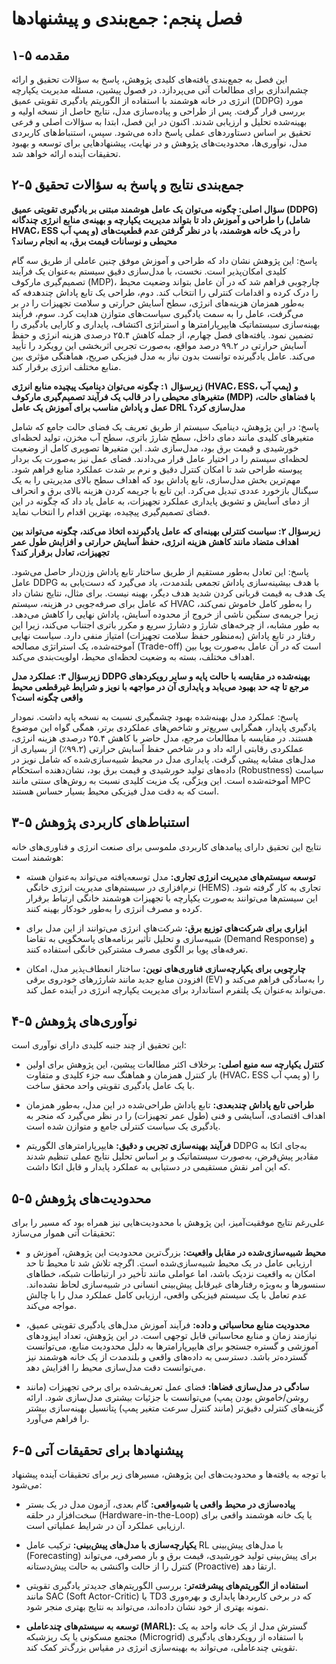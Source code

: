 # فصل پنجم: جمع‌بندی و پیشنهادها

## ۱-۵ مقدمه

این فصل به جمع‌بندی یافته‌های کلیدی پژوهش، پاسخ به سؤالات تحقیق و ارائه چشم‌اندازی برای مطالعات آتی می‌پردازد. در فصول پیشین، مسئله مدیریت یکپارچه انرژی در خانه هوشمند با استفاده از الگوریتم یادگیری تقویتی عمیق (DDPG) مورد بررسی قرار گرفت. پس از طراحی و پیاده‌سازی مدل، نتایج حاصل از نسخه اولیه و بهینه‌شده تحلیل و ارزیابی شدند. اکنون در این فصل، ابتدا به سؤالات اصلی و فرعی تحقیق بر اساس دستاوردهای عملی پاسخ داده می‌شود. سپس، استنباط‌های کاربردی مدل، نوآوری‌ها، محدودیت‌های پژوهش و در نهایت، پیشنهادهایی برای توسعه و بهبود تحقیقات آینده ارائه خواهد شد.

## ۲-۵ جمع‌بندی نتایج و پاسخ به سؤالات تحقیق

**سؤال اصلی: چگونه می‌توان یک عامل هوشمند مبتنی بر یادگیری تقویتی عمیق (DDPG) را طراحی و آموزش داد تا بتواند مدیریت یکپارچه و بهینه‌ی منابع انرژی چندگانه (شامل HVAC، ESS و پمپ آب) را در یک خانه هوشمند، با در نظر گرفتن عدم قطعیت‌های محیطی و نوسانات قیمت برق، به انجام رساند؟**

پاسخ: این پژوهش نشان داد که طراحی و آموزش موفق چنین عاملی از طریق سه گام کلیدی امکان‌پذیر است. نخست، با مدل‌سازی دقیق سیستم به‌عنوان یک فرآیند تصمیم‌گیری مارکوف (MDP)، چارچوبی فراهم شد که در آن عامل بتواند وضعیت محیط را درک کرده و اقدامات کنترلی را انتخاب کند. دوم، طراحی یک تابع پاداش چندهدفه که به‌طور همزمان هزینه‌های انرژی، سطح آسایش حرارتی و سلامت تجهیزات را در بر می‌گرفت، عامل را به سمت یادگیری سیاست‌های متوازن هدایت کرد. سوم، فرآیند بهینه‌سازی سیستماتیک هایپرپارامترها و استراتژی اکتشاف، پایداری و کارایی یادگیری را تضمین نمود. یافته‌های فصل چهارم، از جمله کاهش ۲۵.۴ درصدی هزینه انرژی و حفظ آسایش حرارتی در ۹۹.۲ درصد مواقع، به‌صورت تجربی اثربخشی این رویکرد را تأیید می‌کند. عامل یادگیرنده توانست بدون نیاز به مدل فیزیکی صریح، هماهنگی مؤثری بین منابع مختلف انرژی برقرار کند.

**زیرسؤال ۱: چگونه می‌توان دینامیک پیچیده منابع انرژی (HVAC، ESS، پمپ آب) و متغیرهای محیطی را در قالب یک فرآیند تصمیم‌گیری مارکوف (MDP) با فضاهای حالت، عمل و پاداش مناسب برای آموزش یک عامل DRL مدل‌سازی کرد؟**

پاسخ: در این پژوهش، دینامیک سیستم از طریق تعریف یک فضای حالت جامع که شامل متغیرهای کلیدی مانند دمای داخل، سطح شارژ باتری، سطح آب مخزن، تولید لحظه‌ای خورشیدی و قیمت برق بود، مدل‌سازی شد. این متغیرها تصویری کامل از وضعیت لحظه‌ای سیستم را در اختیار عامل قرار می‌دادند. فضای عمل نیز به‌صورت یک بردار پیوسته طراحی شد تا امکان کنترل دقیق و نرم بر شدت عملکرد منابع فراهم شود. مهم‌ترین بخش مدل‌سازی، تابع پاداش بود که اهداف سطح بالای مدیریتی را به یک سیگنال بازخورد عددی تبدیل می‌کرد. این تابع با جریمه کردن هزینه بالای برق و انحراف از دمای آسایش و تشویق پایداری عملکرد تجهیزات، به عامل یاد داد که چگونه در این فضای تصمیم‌گیری پیچیده، بهترین اقدام را انتخاب نماید.

**زیرسؤال ۲: سیاست کنترلی بهینه‌ای که عامل یادگیرنده اتخاذ می‌کند، چگونه می‌تواند بین اهداف متضاد مانند کاهش هزینه انرژی، حفظ آسایش حرارتی و افزایش طول عمر تجهیزات، تعادل برقرار کند؟**

پاسخ: این تعادل به‌طور مستقیم از طریق ساختار تابع پاداش وزن‌دار حاصل می‌شود. عامل DDPG با هدف بیشینه‌سازی پاداش تجمعی بلندمدت، یاد می‌گیرد که دست‌یابی به یک هدف به قیمت قربانی کردن شدید هدف دیگر، بهینه نیست. برای مثال، نتایج نشان داد که عامل برای صرفه‌جویی در هزینه، سیستم HVAC را به‌طور کامل خاموش نمی‌کند، زیرا جریمه‌ی سنگین ناشی از خروج از محدوده آسایش، پاداش نهایی را کاهش می‌دهد. به طور مشابه، از چرخه‌های شارژ و دشارژ سریع و مکرر باتری اجتناب می‌کند، زیرا این رفتار در تابع پاداش (به‌منظور حفظ سلامت تجهیزات) امتیاز منفی دارد. سیاست نهایی آموخته‌شده، یک استراتژی مصالحه (Trade-off) است که در آن عامل به‌صورت پویا بین اهداف مختلف، بسته به وضعیت لحظه‌ای محیط، اولویت‌بندی می‌کند.

**زیرسؤال ۳: عملکرد مدل DDPG بهینه‌شده در مقایسه با حالت پایه و سایر رویکردهای مرجع تا چه حد بهبود می‌یابد و پایداری آن در مواجهه با نویز و شرایط غیرقطعی محیط واقعی چگونه است؟**

پاسخ: عملکرد مدل بهینه‌شده بهبود چشمگیری نسبت به نسخه پایه داشت. نمودار یادگیری پایدار، همگرایی سریع‌تر و شاخص‌های عملکردی برتر، همگی گواه این موضوع هستند. در مقایسه با مطالعات مرجع، مدل حاضر با کاهش ۲۵.۴ درصدی هزینه انرژی، عملکردی رقابتی ارائه داد و در شاخص حفظ آسایش حرارتی (۹۹.۲٪) از بسیاری از مدل‌های مشابه پیشی گرفت. پایداری مدل در محیط شبیه‌سازی‌شده که شامل نویز در داده‌های تولید خورشیدی و قیمت برق بود، نشان‌دهنده استحکام (Robustness) سیاست آموخته‌شده است. این ویژگی، یک مزیت کلیدی نسبت به روش‌های سنتی مانند MPC است که به دقت مدل فیزیکی محیط بسیار حساس هستند.

## ۳-۵ استنباط‌های کاربردی پژوهش

نتایج این تحقیق دارای پیامدهای کاربردی ملموسی برای صنعت انرژی و فناوری‌های خانه هوشمند است:

- **توسعه سیستم‌های مدیریت انرژی تجاری:** مدل توسعه‌یافته می‌تواند به‌عنوان هسته نرم‌افزاری در سیستم‌های مدیریت انرژی خانگی (HEMS) تجاری به کار گرفته شود. این سیستم‌ها می‌توانند به‌صورت یکپارچه با تجهیزات هوشمند خانگی ارتباط برقرار کرده و مصرف انرژی را به‌طور خودکار بهینه کنند.
    
- **ابزاری برای شرکت‌های توزیع برق:** شرکت‌های انرژی می‌توانند از این مدل برای شبیه‌سازی و تحلیل تأثیر برنامه‌های پاسخگویی به تقاضا (Demand Response) و تعرفه‌های پویا بر الگوی مصرف مشترکین خانگی استفاده کنند.
    
- **چارچوبی برای یکپارچه‌سازی فناوری‌های نوین:** ساختار انعطاف‌پذیر مدل، امکان افزودن منابع جدید مانند شارژرهای خودروی برقی (EV) را به‌سادگی فراهم می‌کند و می‌تواند به‌عنوان یک پلتفرم استاندارد برای مدیریت یکپارچه انرژی در آینده عمل کند.
    

## ۴-۵ نوآوری‌های پژوهش

این تحقیق از چند جنبه کلیدی دارای نوآوری است:

- **کنترل یکپارچه سه منبع اصلی:** برخلاف اکثر مطالعات پیشین، این پژوهش برای اولین بار کنترل همزمان و هماهنگ سه جزء کلیدی و متفاوت (HVAC، ESS و پمپ آب) را با یک عامل یادگیری تقویتی واحد محقق ساخت.
    
- **طراحی تابع پاداش چندبعدی:** تابع پاداش طراحی‌شده در این مدل، به‌طور همزمان اهداف اقتصادی، آسایشی و فنی (طول عمر تجهیزات) را در نظر می‌گیرد که منجر به یادگیری یک سیاست کنترلی جامع و متوازن شده است.
    
- **فرآیند بهینه‌سازی تجربی و دقیق:** هایپرپارامترهای الگوریتم DDPG به‌جای اتکا به مقادیر پیش‌فرض، به‌صورت سیستماتیک و بر اساس تحلیل نتایج عملی تنظیم شدند که این امر نقش مستقیمی در دستیابی به عملکرد پایدار و قابل اتکا داشت.
    

## ۵-۵ محدودیت‌های پژوهش

علی‌رغم نتایج موفقیت‌آمیز، این پژوهش با محدودیت‌هایی نیز همراه بود که مسیر را برای تحقیقات آتی هموار می‌سازد:

- **محیط شبیه‌سازی‌شده در مقابل واقعیت:** بزرگ‌ترین محدودیت این پژوهش، آموزش و ارزیابی عامل در یک محیط شبیه‌سازی‌شده است. اگرچه تلاش شد تا محیط تا حد امکان به واقعیت نزدیک باشد، اما عواملی مانند تأخیر در ارتباطات شبکه، خطاهای سنسورها و به‌ویژه رفتارهای غیرقابل پیش‌بینی انسانی در شبیه‌سازی لحاظ نشده‌اند. عدم تعامل با یک سیستم فیزیکی واقعی، ارزیابی کامل عملکرد مدل را با چالش مواجه می‌کند.
    
- **محدودیت منابع محاسباتی و داده:** فرآیند آموزش مدل‌های یادگیری تقویتی عمیق، نیازمند زمان و منابع محاسباتی قابل توجهی است. در این پژوهش، تعداد اپیزودهای آموزشی و گستره جستجو برای هایپرپارامترها به دلیل محدودیت منابع، می‌توانست گسترده‌تر باشد. دسترسی به داده‌های واقعی و بلندمدت از یک خانه هوشمند نیز می‌توانست دقت مدل‌سازی محیط را افزایش دهد.
    
- **سادگی در مدل‌سازی فضاها:** فضای عمل تعریف‌شده برای برخی تجهیزات (مانند روشن/خاموش بودن پمپ) می‌توانست با جزئیات بیشتری مدل‌سازی شود. ارائه گزینه‌های کنترلی دقیق‌تر (مانند کنترل سرعت متغیر پمپ) پتانسیل بهینه‌سازی بیشتر را فراهم می‌آورد.
    

## ۶-۵ پیشنهادها برای تحقیقات آتی

با توجه به یافته‌ها و محدودیت‌های این پژوهش، مسیرهای زیر برای تحقیقات آینده پیشنهاد می‌شود:

- **پیاده‌سازی در محیط واقعی یا شبه‌واقعی:** گام بعدی، آزمون مدل در یک بستر سخت‌افزار در حلقه (Hardware-in-the-Loop) یا یک خانه هوشمند واقعی برای ارزیابی عملکرد آن در شرایط عملیاتی است.
    
- **یکپارچه‌سازی با مدل‌های پیش‌بینی:** ترکیب عامل RL با مدل‌های پیش‌بینی (Forecasting) برای پیش‌بینی تولید خورشیدی، قیمت برق و بار مصرفی، می‌تواند کنترل را از حالت واکنشی به حالت پیش‌دستانه (Proactive) ارتقا دهد.
    
- **استفاده از الگوریتم‌های پیشرفته‌تر:** بررسی الگوریتم‌های جدیدتر یادگیری تقویتی مانند SAC (Soft Actor-Critic) یا TD3 که در برخی کاربردها پایداری و بهره‌وری نمونه بهتری از خود نشان داده‌اند، می‌تواند به نتایج بهتری منجر شود.
    
- **توسعه به سیستم‌های چندعاملی (MARL):** گسترش مدل از یک خانه واحد به یک مجتمع مسکونی یا یک ریزشبکه (Microgrid) با استفاده از رویکردهای یادگیری تقویتی چندعاملی، می‌تواند به بهینه‌سازی انرژی در مقیاس بزرگ‌تر کمک کند.